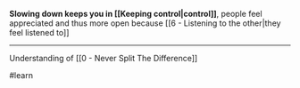 **Slowing down keeps you in [[Keeping control|control]]**, people feel appreciated and thus more open because [[6 - Listening to the other|they feel listened to]]

---

Understanding of [[0 - Never Split The Difference]]

#learn 